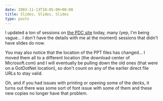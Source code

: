 ```yaml
---
date: 2003-11-13T10:05:00+00:00
title: Slides, Slides, Slides
type: posts
---
```

I updated a ton of sessions on [the PDC site](https://msdn.microsoft.com/events/pdc/agendaandsessions/sessions/default.aspx) today, many (yep, I'm being vague... I don't have the details with me at the moment) sessions that didn't have slides do now.

You may also notice that the location of the PPT files has changed... I moved them all to a different location (the download center of Microsoft.com) and I will eventually be pulling down the old ones (that were on a GotDotNet location), so don't count on any of the earlier direct file URLs to stay valid.

Oh, and if you had issues with printing or opening some of the decks, it turns out there was some sort of font issue with some of them and these new copies no longer have that problem.
